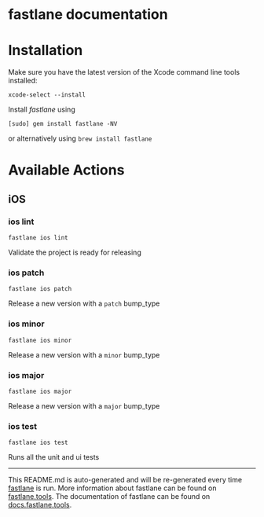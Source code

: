 fastlane documentation
================
# Installation

Make sure you have the latest version of the Xcode command line tools installed:

```
xcode-select --install
```

Install _fastlane_ using
```
[sudo] gem install fastlane -NV
```
or alternatively using `brew install fastlane`

# Available Actions
## iOS
### ios lint
```
fastlane ios lint
```
Validate the project is ready for releasing
### ios patch
```
fastlane ios patch
```
Release a new version with a `patch` bump_type
### ios minor
```
fastlane ios minor
```
Release a new version with a `minor` bump_type
### ios major
```
fastlane ios major
```
Release a new version with a `major` bump_type
### ios test
```
fastlane ios test
```
Runs all the unit and ui tests

----

This README.md is auto-generated and will be re-generated every time [fastlane](https://fastlane.tools) is run.
More information about fastlane can be found on [fastlane.tools](https://fastlane.tools).
The documentation of fastlane can be found on [docs.fastlane.tools](https://docs.fastlane.tools).
